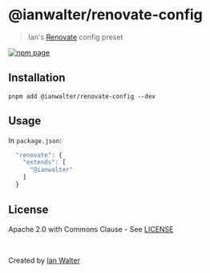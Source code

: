 # @ianwalter/renovate-config
> Ian's [Renovate][renovateUrl] config preset

[![npm page][npmImage]][npmUrl]

## Installation

```console
pnpm add @ianwalter/renovate-config --dev
```

## Usage

In `package.json`:

```js
  "renovate": {
    "extends": [
      "@ianwalter"
    ]
  }
```

## License

Apache 2.0 with Commons Clause - See [LICENSE][licenseUrl]

&nbsp;

Created by [Ian Walter](https://ianwalter.dev)

[renovateUrl]: https://renovatebot.com/
[npmImage]: https://img.shields.io/npm/v/@ianwalter/renovate-config.svg
[npmUrl]: https://www.npmjs.com/package/@ianwalter/renovate-config
[licenseUrl]: https://github.com/ianwalter/renovate-config/blob/main/LICENSE
